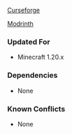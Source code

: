 [Curseforge](https://www.curseforge.com/minecraft/mc-mods/peasy-mode)

[Modrinth](https://modrinth.com/mod/peasy-mode)

### Updated For
- Minecraft 1.20.x

### Dependencies
- None

### Known Conflicts
- None
